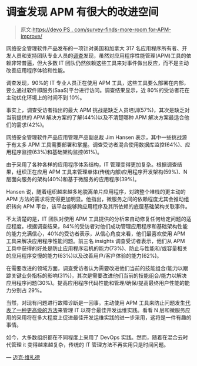 # 调查发现 APM 有很大的改进空间

> 原文:[https://devo PS . com/survey-finds-more-room for-APM-improve/](https://devops.com/survey-finds-much-room-for-apm-improvement/)

网络安全管理软件产品发布的一项针对美国和加拿大 317 名应用程序所有者、开发人员和支持团队专业人员的[调查](https://www.businesswire.com/news/home/20200128005065/en/)发现，虽然对应用程序性能管理(APM)工具的依赖非常普遍，但大多数 IT 团队仍然依赖这些工具来对事件做出反应，而不是主动改善应用程序体验和性能。

调查发现，90%的 IT 专业人员正在使用 APM 工具，这些工具要么部署在内部，要么通过软件即服务(SaaS)平台进行访问。调查结果显示，近 80%的受访者花在主动优化环境上的时间不到 10%。

事实上，调查受访者指出的最大 APM 挑战是缺乏人员培训(57%)，其次是缺乏对当前提供的 APM 解决方案的了解(44%)以及不清楚哪种 APM 解决方案最适合他们的需求(42%)。

网络安全管理软件产品应用管理产品副总裁 Jim Hansen 表示，其中一些挑战源于有太多 APM 工具需要部署和掌握。调查受访者混合使用数据库监控(64%)、应用程序监控(63%)和基础架构监控(61%)。

由于采用了各种各样的应用程序体系结构，IT 管理变得更加复杂。根据调查结果，组织正在应用 APM 工具来管理单体(传统内部)应用程序开发架构(59%)、N 层面向服务的架构(40%)和基于微服务的应用程序(39%)。

Hansen 说，随着组织越来越多地脱离单片应用程序，对跨整个堆栈的更主动的 APM 方法的需求将变得更加明显。他指出，微服务之间的依赖程度尤其会推动组织转向 APM 平台，该平台能够跨应用程序及其所依赖的底层基础架构关联事件。

不太清楚的是，IT 团队对使用 APM 工具提供的分析来自动修复任何给定问题的适应程度。根据调查结果，84%的受访者对他们成功管理应用程序和基础架构性能的能力充满信心，40%的受访者表示，从信心角度来看，他们最喜欢使用 APM 工具来解决应用程序性能问题。前三名 insights 调查受访者表示，他们从 APM 工具中获得的好处是防止应用程序宕机的能力(73%)、防止与性能和/或容量相关的应用程序变慢的能力(63%)以及改善用户/客户体验的能力(62%)。

在需要改进的领域方面，调查受访者认为需要改进他们当前的技能组合/能力以跟踪关键业务指标的影响(31%)，其次是需要改进他们当前的技能组合/能力以解决应用程序问题(30%)。提高应用程序代码性能和管理/确保/提高最终用户性能的能力分别占 29%。

当然，对现有问题进行故障诊断是一回事。主动使用 APM 工具来防止问题发生[代表了一种更高级的方法](https://devops.com/survey-finds-reliance-on-apm-mainly-reactive/)来管理 IT 以符合最佳开发运维实践。看看 N 层和微服务应用的采用将在多大程度上促进最佳开发运维实践的进一步采用，这将是一件有趣的事情。

如今，大多数组织都在不同程度上采用了 DevOps 实践。然而，随着在混合云时代管理 it 变得越来越复杂，传统的 IT 管理方法不再实用只是时间问题。

— [迈克·维扎德](https://devops.com/author/mike-vizard/)